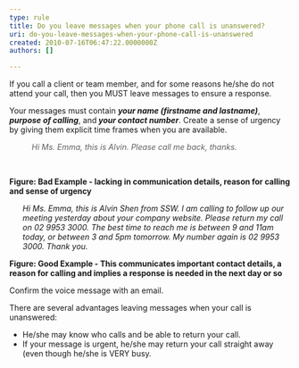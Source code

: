 ```yaml
---
type: rule
title: Do you leave messages when your phone call is unanswered?
uri: do-you-leave-messages-when-your-phone-call-is-unanswered
created: 2010-07-16T06:47:22.0000000Z
authors: []

---
```




<span class='intro'> If you call a client or team member, and for some reasons he/she do not attend your call, then you MUST leave messages to ensure a response. 
 </span>

<p>Your messages must contain 
   <i>
      <b>your name (firstname and lastname)</b></i>,<i> 
      <b>purpose of calling</b></i>, and<i><b> your contact number</b></i>. Create a sense of urgency by giving them explicit time frames when you are available.</p><blockquote style="margin&#58;0px 0px 0px 40px;border&#58;none;padding&#58;0px;"><p><em class="ssw-rteStyle-CodeArea">Hi Ms. Emma, this is Alvin. Please call me back, thanks.</em></p></blockquote><p><em class="ssw-rteStyle-CodeArea"></em>&#160;</p><p><strong class="ssw-rteStyle-CodeArea"></strong><strong class="ssw-rteStyle-FigureGood">Figure&#58; Bad Example - lacking in communication details, reason for calling and sense of urgency</strong></p><ol><dl class="good"><dt>
         <i>Hi Ms. Emma, this is Alvin Shen from SSW. I am calling to follow up our meeting yesterday about your company website. Please return my call on 02 9953 3000. The best time to reach me is between 9 and 11am today, or between 3 and 5pm tomorrow. My number again is 02 9953 3000.&#160;Thank you.</i> </dt></dl></ol><p>
   <strong></strong><strong>Figure&#58; Good Example - This communicates important contact details, a reason for calling and implies a response is needed in the next day or so</strong></p><p>Confirm the voice message with an email. </p><p>There are several advantages leaving messages when your call is unanswered&#58;</p><ul><li>He/she may know who calls and be able to return your call.</li><li>If your message is urgent, he/she may return your call straight away (even though he/she is VERY busy.</li>
</ul>


